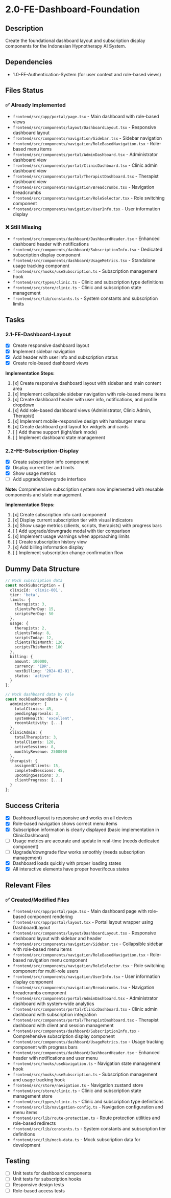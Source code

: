 # 2.0-FE-Dashboard-Foundation

## Description
Create the foundational dashboard layout and subscription display components for the Indonesian Hypnotherapy AI System.

## Dependencies
- 1.0-FE-Authentication-System (for user context and role-based views)

## Files Status

### ✅ Already Implemented
- `frontend/src/app/portal/page.tsx` - Main dashboard with role-based views
- `frontend/src/components/layout/DashboardLayout.tsx` - Responsive dashboard layout
- `frontend/src/components/navigation/Sidebar.tsx` - Sidebar navigation
- `frontend/src/components/navigation/RoleBasedNavigation.tsx` - Role-based menu items
- `frontend/src/components/portal/AdminDashboard.tsx` - Administrator dashboard view
- `frontend/src/components/portal/ClinicDashboard.tsx` - Clinic admin dashboard view
- `frontend/src/components/portal/TherapistDashboard.tsx` - Therapist dashboard view
- `frontend/src/components/navigation/Breadcrumbs.tsx` - Navigation breadcrumbs
- `frontend/src/components/navigation/RoleSelector.tsx` - Role switching component
- `frontend/src/components/navigation/UserInfo.tsx` - User information display

### ❌ Still Missing
- `frontend/src/components/dashboard/DashboardHeader.tsx` - Enhanced dashboard header with notifications
- `frontend/src/components/dashboard/SubscriptionInfo.tsx` - Dedicated subscription display component
- `frontend/src/components/dashboard/UsageMetrics.tsx` - Standalone usage tracking component  
- `frontend/src/hooks/useSubscription.ts` - Subscription management hook
- `frontend/src/types/clinic.ts` - Clinic and subscription type definitions
- `frontend/src/store/clinic.ts` - Clinic and subscription state management
- `frontend/src/lib/constants.ts` - System constants and subscription limits

## Tasks

### 2.1-FE-Dashboard-Layout
- [x] Create responsive dashboard layout
- [x] Implement sidebar navigation
- [x] Add header with user info and subscription status
- [x] Create role-based dashboard views

**Implementation Steps:**
1. [x] Create responsive dashboard layout with sidebar and main content area
2. [x] Implement collapsible sidebar navigation with role-based menu items  
3. [x] Create dashboard header with user info, notifications, and profile dropdown
4. [x] Add role-based dashboard views (Administrator, Clinic Admin, Therapist)
5. [x] Implement mobile-responsive design with hamburger menu
6. [x] Create dashboard grid layout for widgets and cards
7. [ ] Add theme support (light/dark mode)
8. [ ] Implement dashboard state management

### 2.2-FE-Subscription-Display
- [x] Create subscription info component
- [x] Display current tier and limits  
- [x] Show usage metrics
- [ ] Add upgrade/downgrade interface

**Note:** Comprehensive subscription system now implemented with reusable components and state management.

**Implementation Steps:**
1. [x] Create subscription info card component
2. [x] Display current subscription tier with visual indicators
3. [x] Show usage metrics (clients, scripts, therapists) with progress bars
4. [ ] Add upgrade/downgrade modal with tier comparison
5. [x] Implement usage warnings when approaching limits
6. [ ] Create subscription history view
7. [x] Add billing information display
8. [ ] Implement subscription change confirmation flow

## Dummy Data Structure
```typescript
// Mock subscription data
const mockSubscription = {
  clinicId: 'clinic-001',
  tier: 'beta',
  limits: {
    therapists: 3,
    clientsPerDay: 15,
    scriptsPerDay: 50
  },
  usage: {
    therapists: 2,
    clientsToday: 8,
    scriptsToday: 12,
    clientsThisMonth: 120,
    scriptsThisMonth: 180
  },
  billing: {
    amount: 100000,
    currency: 'IDR',
    nextBilling: '2024-02-01',
    status: 'active'
  }
};

// Mock dashboard data by role
const mockDashboardData = {
  administrator: {
    totalClinics: 45,
    pendingApprovals: 3,
    systemHealth: 'excellent',
    recentActivity: [...]
  },
  clinicAdmin: {
    totalTherapists: 3,
    totalClients: 120,
    activeSessions: 8,
    monthlyRevenue: 2500000
  },
  therapist: {
    assignedClients: 15,
    completedSessions: 45,
    upcomingSessions: 3,
    clientProgress: [...]
  }
};
```

## Success Criteria
- [x] Dashboard layout is responsive and works on all devices
- [x] Role-based navigation shows correct menu items
- [x] Subscription information is clearly displayed (basic implementation in ClinicDashboard)
- [ ] Usage metrics are accurate and update in real-time (needs dedicated component)
- [ ] Upgrade/downgrade flow works smoothly (needs subscription management)
- [x] Dashboard loads quickly with proper loading states
- [x] All interactive elements have proper hover/focus states

## Relevant Files

### ✅ Created/Modified Files
- `frontend/src/app/portal/page.tsx` - Main dashboard page with role-based component rendering
- `frontend/src/app/portal/layout.tsx` - Portal layout wrapper using DashboardLayout
- `frontend/src/components/layout/DashboardLayout.tsx` - Responsive dashboard layout with sidebar and header
- `frontend/src/components/navigation/Sidebar.tsx` - Collapsible sidebar with role-based menu items
- `frontend/src/components/navigation/RoleBasedNavigation.tsx` - Role-based navigation menu component
- `frontend/src/components/navigation/RoleSelector.tsx` - Role switching component for multi-role users
- `frontend/src/components/navigation/UserInfo.tsx` - User information display component
- `frontend/src/components/navigation/Breadcrumbs.tsx` - Navigation breadcrumbs component
- `frontend/src/components/portal/AdminDashboard.tsx` - Administrator dashboard with system-wide analytics
- `frontend/src/components/portal/ClinicDashboard.tsx` - Clinic admin dashboard with subscription integration
- `frontend/src/components/portal/TherapistDashboard.tsx` - Therapist dashboard with client and session management
- `frontend/src/components/dashboard/SubscriptionInfo.tsx` - Comprehensive subscription display component
- `frontend/src/components/dashboard/UsageMetrics.tsx` - Usage tracking component with progress bars
- `frontend/src/components/dashboard/DashboardHeader.tsx` - Enhanced header with notifications and user menu
- `frontend/src/hooks/useNavigation.ts` - Navigation state management hook
- `frontend/src/hooks/useSubscription.ts` - Subscription management and usage tracking hook
- `frontend/src/store/navigation.ts` - Navigation zustand store
- `frontend/src/store/clinic.ts` - Clinic and subscription state management store
- `frontend/src/types/clinic.ts` - Clinic and subscription type definitions
- `frontend/src/lib/navigation-config.ts` - Navigation configuration and menu items
- `frontend/src/lib/route-protection.ts` - Route protection utilities and role-based redirects
- `frontend/src/lib/constants.ts` - System constants and subscription tier definitions
- `frontend/src/lib/mock-data.ts` - Mock subscription data for development

## Testing
- [ ] Unit tests for dashboard components
- [ ] Unit tests for subscription hooks
- [ ] Responsive design tests
- [ ] Role-based access tests 